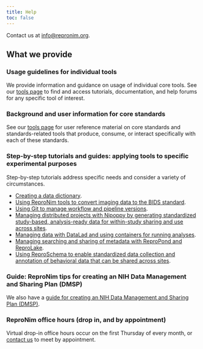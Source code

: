 ```yaml
---
title: Help
toc: false
---
```


Contact us at info@repronim.org.

## What we provide

### Usage guidelines for individual tools

We provide information and guidance on usage of individual core tools. See our [tools page](/resources/tools/) to find and access tutorials, documentation, and help forums for any specific tool of interest.

### Background and user information for core standards

See our [tools page](/resources/tools/) for user reference material on core standards and standards-related tools that produce, consume, or interact specifically with each of these standards.

### Step-by-step tutorials and guides: applying tools to specific experimental purposes

Step-by-step tutorials address specific needs and consider a variety of circumstances.

- [Creating a data dictionary](/resources/tutorials/data-dictionary/).
- [Using ReproNim tools to convert imaging data to the BIDS standard](/resources/tutorials/dicom-to-bids/).
- [Using Git to manage workflow and pipeline versions](/resources/tutorials/git/).
- [Managing distributed projects with Nipoppy by generating standardized study-based, analysis-ready data for within-study sharing and use across sites](/resources/tutorials/nipoppy/).
- [Managing data with DataLad and using containers for running analyses](/resources/tutorials/repronim-containers/).
- [Managing searching and sharing of metadata with ReproPond and ReproLake](/resources/tutorials/pond-lake/).
- [Using ReproSchema to enable standardized data collection and annotation of behavioral data that can be shared across sites](/resources/tutorials/reproschema/).

### Guide: ReproNim tips for creating an NIH Data Management and Sharing Plan (DMSP)

We also have a [guide for creating an NIH Data Management and Sharing Plan (DMSP)](/resources/tutorials/data-management-and-sharing/).

### ReproNim office hours (drop in, and by appointment)

Virtual drop-in office hours occur on the first Thursday of every month, or [contact us](mailto:info@repronim.org) to meet by appointment.
